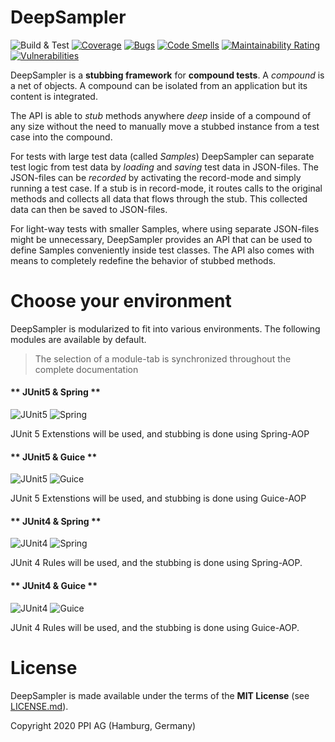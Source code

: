 # DeepSampler
![Build & Test](https://github.com/ppi-ag/deep-sampler/workflows/Build%20&%20Test/badge.svg) [![Coverage](https://sonarcloud.io/api/project_badges/measure?project=ppi-ag_deep-sampler&metric=coverage)](https://sonarcloud.io/dashboard?id=ppi-ag_deep-sampler) [![Bugs](https://sonarcloud.io/api/project_badges/measure?project=ppi-ag_deep-sampler&metric=bugs)](https://sonarcloud.io/dashboard?id=ppi-ag_deep-sampler) [![Code Smells](https://sonarcloud.io/api/project_badges/measure?project=ppi-ag_deep-sampler&metric=code_smells)](https://sonarcloud.io/dashboard?id=ppi-ag_deep-sampler) [![Maintainability Rating](https://sonarcloud.io/api/project_badges/measure?project=ppi-ag_deep-sampler&metric=sqale_rating)](https://sonarcloud.io/dashboard?id=ppi-ag_deep-sampler) [![Vulnerabilities](https://sonarcloud.io/api/project_badges/measure?project=ppi-ag_deep-sampler&metric=vulnerabilities)](https://sonarcloud.io/dashboard?id=ppi-ag_deep-sampler)

DeepSampler is a __stubbing framework__ for __compound tests__. A _compound_ is a net of objects. A compound can be isolated from an application 
but its content is integrated.  

The API is able to _stub_ methods anywhere _deep_ inside of a compound of any size without the need to manually move a stubbed instance 
from a test case into the compound. 

For tests with large test data (called _Samples_) DeepSampler can separate test logic from test data by _loading_
and _saving_ test data in JSON-files. The JSON-files can be _recorded_ by activating the record-mode and simply running
a test case. If a stub is in record-mode, it routes calls to the original methods and collects all data that flows through the stub. 
This collected data can then be saved to JSON-files.

For light-way tests with smaller Samples, where using separate JSON-files might be unnecessary, DeepSampler 
provides an API that can be used to define Samples
conveniently inside test classes. The API also comes with means to completely redefine the behavior of stubbed methods.


# Choose your environment

DeepSampler is modularized to fit into various environments. The following modules are available by default. 

> The selection of a module-tab is synchronized throughout the complete documentation
 

<!-- tabs:start -->

#### ** JUnit5 & Spring **

![JUnit5](https://junit.org/junit5/assets/img/junit5-logo.png ':size=6%')
![Spring](https://spring.io/images/spring-logo-9146a4d3298760c2e7e49595184e1975.svg ':size=23%')

JUnit 5 Extenstions will be used, and stubbing is done using Spring-AOP

#### ** JUnit5 & Guice **

![JUnit5](https://junit.org/junit5/assets/img/junit5-logo.png ':size=6%')
![Guice](https://lh3.googleusercontent.com/42xsjlsUawN9jo7djAYI_rNXHdABSPHSE-bepeCt9nEn-By9N_U9nf084pryXN0cb5D1QZQtlHuYGnUZgWAkuqzp0kqGUSdhV18eGI4 ':size=13%')


JUnit 5 Extenstions will be used, and stubbing is done using Guice-AOP

#### ** JUnit4 & Spring **

![JUnit4](https://junit.org/junit4/images/junit-logo.png ':size=15%')
![Spring](https://spring.io/images/spring-logo-9146a4d3298760c2e7e49595184e1975.svg ':size=24%')

JUnit 4 Rules will be used, and the stubbing is done using Spring-AOP.

#### ** JUnit4 & Guice **

![JUnit4](https://junit.org/junit4/images/junit-logo.png ':size=15%')
![Guice](https://lh3.googleusercontent.com/42xsjlsUawN9jo7djAYI_rNXHdABSPHSE-bepeCt9nEn-By9N_U9nf084pryXN0cb5D1QZQtlHuYGnUZgWAkuqzp0kqGUSdhV18eGI4 ':size=13%')

JUnit 4 Rules will be used, and the stubbing is done using Guice-AOP.

<!-- tabs:end -->

# License
DeepSampler is made available under the terms of the __MIT License__ (see [LICENSE.md](./LICENSE.md)).

Copyright 2020 PPI AG (Hamburg, Germany)